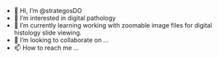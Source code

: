 - 👋 Hi, I’m @strategosDO
- 👀 I’m interested in digital pathology
- 🌱 I’m currently learning working with zoomable image files for digital histology slide viewing.
- 💞️ I’m looking to collaborate on ...
- 📫 How to reach me ...

<!---
strategosDO/strategosDO is a ✨ special ✨ repository because its `README.md` (this file) appears on your GitHub profile.
You can click the Preview link to take a look at your changes.
--->
